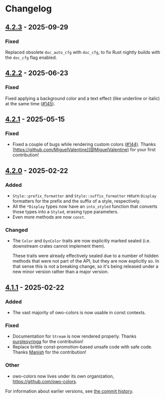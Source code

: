 # Changelog

## [4.2.3] - 2025-09-29

### Fixed

Replaced obsolete `doc_auto_cfg` with `doc_cfg`, to fix Rust nightly builds with the `doc_cfg` flag enabled.

## [4.2.2] - 2025-06-23

### Fixed

Fixed applying a background color and a text effect (like underline or italic) at the same time ([#145]).

[#145]: https://github.com/owo-colors/owo-colors/issues/145

## [4.2.1] - 2025-05-15

### Fixed

- Fixed a couple of bugs while rendering custom colors ([#144]). Thanks [https://github.com/MiguelValentine](@MiguelValentine) for your first contribution!

[#144]: https://github.com/owo-colors/owo-colors/pull/144

## [4.2.0] - 2025-02-22

### Added

- `Style::prefix_formatter` and `Style::suffix_formatter` return `Display` formatters for the prefix and the suffix of a style, respectively.
- All the `*Display` types now have an `into_styled` function that converts those types into a `Styled`, erasing type parameters.
- Even more methods are now `const`.

### Changed

- The `Color` and `DynColor` traits are now explicitly marked sealed (i.e. downstream crates cannot implement them).

  These traits were already effectively sealed due to a number of hidden methods that were not part of the API, but they are now explicitly so. In that sense this is not a breaking change, so it's being released under a new minor version rather than a major version.

## [4.1.1] - 2025-02-22

### Added

- The vast majority of owo-colors is now usable in const contexts.

### Fixed

- Documentation for `Stream` is now rendered properly. Thanks [purplesyringa](https://github.com/purplesyringa) for the contribution!
- Replace brittle const-promotion-based unsafe code with safe code. Thanks [Manish](https://github.com/Manishearth) for the contribution!

### Other

- owo-colors now lives under its own organization, https://github.com/owo-colors.

[4.2.3]: https://github.com/owo-colors/owo-colors/releases/tag/v4.2.3
[4.2.2]: https://github.com/owo-colors/owo-colors/releases/tag/v4.2.2
[4.2.1]: https://github.com/owo-colors/owo-colors/releases/tag/v4.2.1
[4.2.0]: https://github.com/owo-colors/owo-colors/releases/tag/v4.2.0
[4.1.1]: https://github.com/owo-colors/owo-colors/releases/tag/v4.1.1

For information about earlier versions, see [the commit history](https://github.com/jam1garner/owo-colors/commits/master).
